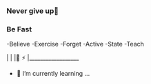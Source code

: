 ###  Never give up👋 
### Be Fast
-Believe
-Exercise
-Forget
-Active
-State
-Teach




|
|
|🔭               ⚡
|__________________
- 🌱 I’m currently learning ...


<!--
**yunusemreerken/yunusemreerken** is a ✨ _special_ ✨ repository because its `README.md` (this file) appears on your GitHub profile.

Here are some ideas to get you started:

- 🔭 I’m currently working on ...
- 👯 I’m looking to collaborate on ...
- 🤔 I’m looking for help with ...
- 💬 Ask me about ...
- 📫 How to reach me: ...
- 😄 Pronouns: ...
- ⚡ Fun fact: ...
-->
